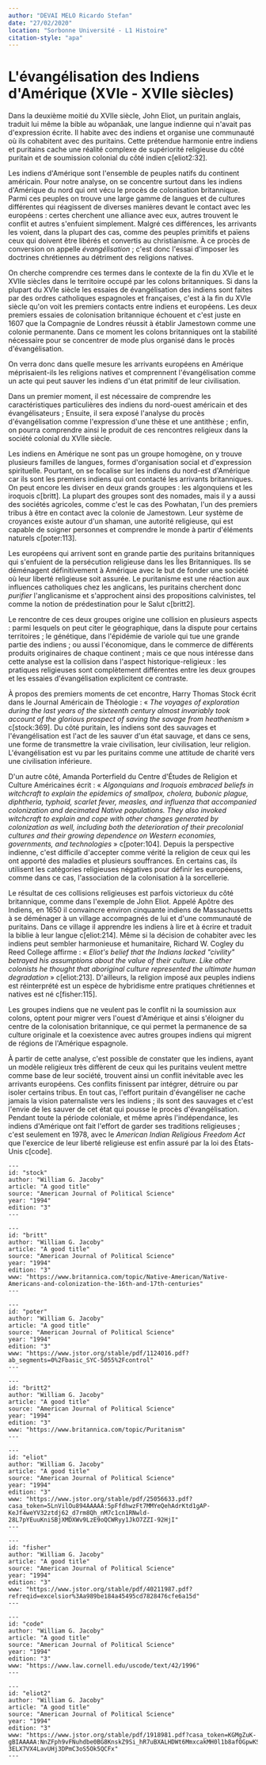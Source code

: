 ```yaml
---
author: "DEVAI MELO Ricardo Stefan"
date: "27/02/2020"
location: "Sorbonne Université - L1 Histoire"
citation-style: "apa"
---
```


# L'évangélisation des Indiens d'Amérique (XVIe - XVIIe siècles)

Dans la deuxième moitié du XVIIe siècle, John Eliot, un puritain anglais, traduit lui même la bible au wôpanâak, une langue indienne qui n'avait pas d'expression écrite. Il habite avec des indiens et organise une communauté où ils cohabitent avec des puritains. Cette prétendue harmonie entre indiens et puritains cache une réalité complexe de supériorité religieuse du côté puritain et de soumission colonial du côté indien c[eliot2:32].

Les indiens d'Amérique sont l'ensemble de peuples natifs du continent américain. Pour notre analyse, on se concentre surtout dans les indiens d'Amérique du nord qui ont vécu le procès de colonisation britannique. Parmi ces peuples on trouve une large gamme de langues et de cultures différentes qui réagissent de diverses manières devant le contact avec les européens : certes cherchent une alliance avec eux, autres trouvent le conflit et autres s'enfuient simplement. Malgré ces différences, les arrivants les voient, dans la plupart des cas, comme des peuples primitifs et païens ceux qui doivent être libérés et convertis au christianisme. À ce procès de conversion on appelle *évangélisation* ; c'est donc l'essai d'imposer les doctrines chrétiennes au détriment des religions natives.

On cherche comprendre ces termes dans le contexte de la fin du XVIe et le XVIIe siècles dans le territoire occupé par les colons britanniques. Si dans la plupart du XVIe siècle les essaies de évangélisation des indiens sont faites par des ordres catholiques espagnoles et françaises, c'est à la fin du XVIe siècle qu'on voit les premiers contacts entre indiens et européens. Les deux premiers essaies de colonisation britannique échouent et c'est juste en 1607 que la Compagnie de Londres réussit à établir Jamestown comme une colonie permanente. Dans ce moment les colons britanniques ont la stabilité nécessaire pour se concentrer de mode plus organisé dans le procès d'évangélisation.

On verra donc dans quelle mesure les arrivants européens en Amérique méprisaient-ils les religions natives et comprennent l'évangélisation comme un acte qui peut sauver les indiens d'un état primitif de leur civilisation.

Dans un premier moment, il est nécessaire de comprendre les caractéristiques particulières des indiens du nord-ouest américain et des évangélisateurs ; Ensuite, il sera exposé l'analyse du procès d'évangélisation comme l'expression d'une thèse et une antithèse ; enfin, on pourra comprendre ainsi le produit de ces rencontres religieux dans la société colonial du XVIIe siècle.


Les indiens en Amérique ne sont pas un groupe homogène, on y trouve plusieurs familles de langues, formes d'organisation social et d'expression spirituelle. Pourtant, on se focalise sur les indiens du nord-est d'Amérique car ils sont les premiers indiens qui ont contacté les arrivants britanniques. On peut encore les diviser en deux grands groupes : les algonquiens et les iroquois c[britt]. La plupart des groupes sont des nomades, mais il y a aussi des sociétés agricoles, comme c'est le cas des Powhatan, l'un des premiers tribus à être en contact avec la colonie de Jamestown. Leur système de croyances existe autour d'un shaman, une autorité religieuse, qui est capable de soigner personnes et comprendre le monde à partir d'éléments naturels c[poter:113].

Les européens qui arrivent sont en grande partie des puritains britanniques qui s'enfuient de la persécution religieuse dans les Îles Britanniques. Ils se déménagent définitivement à Amérique avec le but de fonder une société où leur liberté religieuse soit assurée. Le puritanisme est une réaction aux influences catholiques chez les anglicans, les puritains cherchent donc *purifier* l'anglicanisme et s'approchent ainsi des propositions calvinistes, tel comme la notion de prédestination pour le Salut c[britt2].

Le rencontre de ces deux groupes origine une collision en plusieurs aspects : parmi lesquels on peut citer le géographique, dans la dispute pour certains territoires ; le génétique, dans l'épidémie de variole qui tue une grande partie des indiens ; ou aussi l'économique, dans le commerce de différents produits originaires de chaque continent ; mais ce que nous intéresse dans cette analyse est la collision dans l'aspect historique-religieux : les pratiques religieuses sont complètement différentes entre les deux groupes et les essaies d'évangélisation explicitent ce contraste.

À propos des premiers moments de cet encontre, Harry Thomas Stock écrit dans le Journal Américain de Théologie : « *The voyages of exploration during the last years of the sixteenth century almost invariably took account of the glorious prospect of saving the savage from heathenism* » c[stock:369]. Du côté puritain, les indiens sont des sauvages et l'évangélisation est l'act de les sauver d'un état sauvage, et dans ce sens, une forme de transmettre la vraie civilisation, leur civilisation, leur religion. L'évangélisation est vu par les puritains comme une attitude de charité vers une civilisation inférieure.

D'un autre côté, Amanda Porterfield du Centre d'Études de Religion et Culture Américaines écrit : « *Algonquians and Iroquois embraced beliefs in witchcraft to explain the epidemics of smallpox, cholera, bubonic plague, diphtheria, typhoid, scarlet fever, measles, and influenza that accompanied colonization and decimated Native populations. They also invoked witchcraft to explain and cope with other changes generated by colonization as well, including both the deterioration of their precolonial cultures and their growing dependence on Western economies, governments, and technologies* » c[poter:104]. Depuis la perspective indienne, c'est difficile d'accepter comme vérité la religion de ceux qui les ont apporté des maladies et plusieurs souffrances. En certains cas, ils utilisent les catégories religieuses négatives pour définir les européens, comme dans ce cas, l'association de la colonisation à la sorcellerie.

Le résultat de ces collisions religieuses est parfois victorieux du côté britannique, comme dans l'exemple de John Eliot. Appelé Apôtre des Indiens, en 1650 il convaincre environ cinquante indiens de Massachusetts à se déménager à un village accompagnés de lui et d'une communauté de puritains. Dans ce village il apprendre les indiens à lire et à écrire et traduit la biblie à leur langue c[eliot:214]. Même si la décision de cohabiter avec les indiens peut sembler harmonieuse et humanitaire, Richard W. Cogley du Reed College affirme : « *Eliot's belief that the Indians lacked "civility" betrayed his assumptions about the value of their culture. Like other colonists he thought that aboriginal culture represented the ultimate human degradation* » c[eliot:213]. D'ailleurs, la religion imposé aux peuples indiens est réinterprété est un espèce de hybridisme entre pratiques chrétiennes et natives est né c[fisher:115].

Les groupes indiens que ne veulent pas le conflit ni la soumission aux colons, optent pour migrer vers l'ouest d'Amérique et ainsi s'éloigner du centre de la colonisation britannique, ce qui permet la permanence de sa culture originale et la coexistence avec autres groupes indiens qui migrent de régions de l'Amérique espagnole.

À partir de cette analyse, c'est possible de constater que les indiens, ayant un modèle religieux très diffèrent de ceux qui les puritains veulent mettre comme base de leur société, trouvent ainsi un conflit inévitable avec les arrivants européens. Ces conflits finissent par intégrer, détruire ou par isoler certains tribus. En tout cas, l'effort puritain d'évangéliser ne cache jamais la vision paternaliste vers les indiens ; ils sont des sauvages et c'est l'envie de les sauver de cet état qui pousse le procès d'évangélisation. Pendant toute la période coloniale, et même après l'indépendance, les indiens d'Amérique ont fait l'effort de garder ses traditions religieuses ; c'est seulement en 1978, avec le *American Indian Religious Freedom Act* que l'exercice de leur liberté religieuse est enfin assuré par la loi des États-Unis c[code].

~~~bibliography
---
id: "stock"
author: "William G. Jacoby"
article: "A good title"
source: "American Journal of Political Science"
year: "1994"
edition: "3"
---

---
id: "britt"
author: "William G. Jacoby"
article: "A good title"
source: "American Journal of Political Science"
year: "1994"
edition: "3"
www: "https://www.britannica.com/topic/Native-American/Native-Americans-and-colonization-the-16th-and-17th-centuries"
---

---
id: "poter"
author: "William G. Jacoby"
article: "A good title"
source: "American Journal of Political Science"
year: "1994"
edition: "3"
www: "https://www.jstor.org/stable/pdf/1124016.pdf?ab_segments=0%2Fbasic_SYC-5055%2Fcontrol"
---

---
id: "britt2"
author: "William G. Jacoby"
article: "A good title"
source: "American Journal of Political Science"
year: "1994"
edition: "3"
www: "https://www.britannica.com/topic/Puritanism"
---

---
id: "eliot"
author: "William G. Jacoby"
article: "A good title"
source: "American Journal of Political Science"
year: "1994"
edition: "3"
www: "https://www.jstor.org/stable/pdf/25056633.pdf?casa_token=5LnVilOu894AAAAA:5pFfdhwzFt7MMYeQehAdrKtd1gAP-KeJf4weYV32ztdj62_d7rm8Qh_nM7c1cn1RNwld-28L7pYEuuKniSBjXMDXWv9LzE9oQCWRyy1JkO7ZZI-92HjI"
---

---
id: "fisher"
author: "William G. Jacoby"
article: "A good title"
source: "American Journal of Political Science"
year: "1994"
edition: "3"
www: "https://www.jstor.org/stable/pdf/40211987.pdf?refreqid=excelsior%3Aa989be184a45495cd7828476cfe6a15d"
---

---
id: "code"
author: "William G. Jacoby"
article: "A good title"
source: "American Journal of Political Science"
year: "1994"
edition: "3"
www: "https://www.law.cornell.edu/uscode/text/42/1996"
---

---
id: "eliot2"
author: "William G. Jacoby"
article: "A good title"
source: "American Journal of Political Science"
year: "1994"
edition: "3"
www: "https://www.jstor.org/stable/pdf/1918981.pdf?casa_token=KGMgZuK-gBIAAAAA:NnZFph9vFNuhdbe0BG8KnskZ9Si_hR7uBXALHDWt6MmxcakMH0l1b8afOGpwKSayRW6260oJ1preNUY3i2X0C-3ELX7VX4LavUHj3DPmC3oS5Ok5QCFx"
---
~~~
